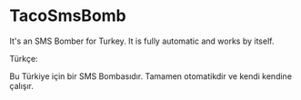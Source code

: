 # TacoSmsBomb
It's an SMS Bomber for Turkey. It is fully automatic and works by itself. 

Türkçe:

Bu Türkiye için bir SMS Bombasıdır. Tamamen otomatikdir ve kendi kendine çalışır.
